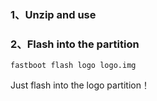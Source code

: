 
### 1、Unzip and use
### 2、Flash into the partition
`fastboot flash logo logo.img`

Just flash into the logo partition！
